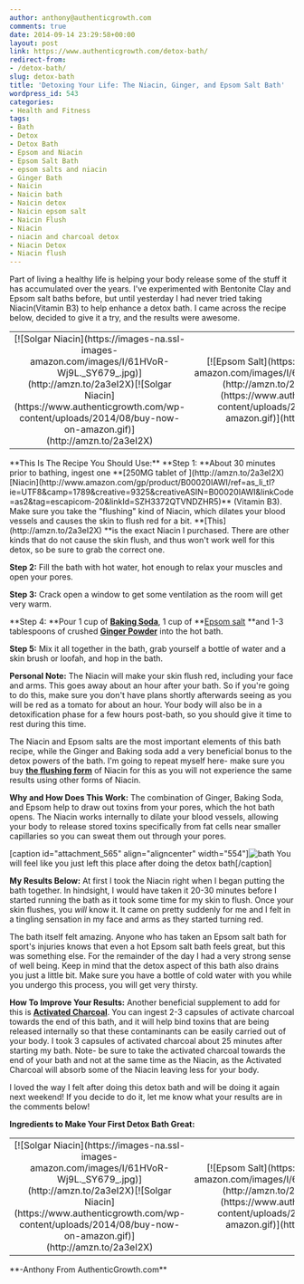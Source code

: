 ```yaml
---
author: anthony@authenticgrowth.com
comments: true
date: 2014-09-14 23:29:58+00:00
layout: post
link: https://www.authenticgrowth.com/detox-bath/
redirect-from:
- /detox-bath/
slug: detox-bath
title: 'Detoxing Your Life: The Niacin, Ginger, and Epsom Salt Bath'
wordpress_id: 543
categories:
- Health and Fitness
tags:
- Bath
- Detox
- Detox Bath
- Epsom and Niacin
- Epsom Salt Bath
- epsom salts and niacin
- Ginger Bath
- Naicin
- Naicin bath
- Naicin detox
- Naicin epsom salt
- Naicin Flush
- Niacin
- niacin and charcoal detox
- Niacin Detox
- Niacin flush
---
```


Part of living a healthy life is helping your body release some of the stuff it has accumulated over the years. I've experimented with Bentonite Clay and Epsom salt baths before, but until yesterday I had never tried taking Niacin(Vitamin B3) to help enhance a detox bath. I came across the recipe below, decided to give it a try, and the results were awesome.<!-- more -->
<table >
<tbody >
<tr align="center" >

<td >[![Solgar Niacin](https://images-na.ssl-images-amazon.com/images/I/61HVoR-Wj9L._SY679_.jpg)](http://amzn.to/2a3eI2X)[![Solgar Niacin](https://www.authenticgrowth.com/wp-content/uploads/2014/08/buy-now-on-amazon.gif)](http://amzn.to/2a3eI2X)
</td>

<td >[![Epsom Salt](https://images-na.ssl-images-amazon.com/images/I/61HxeLTY7GL._SX522_.jpg)](http://amzn.to/29Zyjq3)[![Epsom Salt](https://www.authenticgrowth.com/wp-content/uploads/2014/08/buy-now-on-amazon.gif)](http://amzn.to/29Zyjq3)
</td>

<td >[![Ginger Powder](https://images-na.ssl-images-amazon.com/images/I/81xbDy8A3AL._SY679_.jpg)](http://amzn.to/2a3fvky)[![Ginger Powder](https://www.authenticgrowth.com/wp-content/uploads/2014/08/buy-now-on-amazon.gif)](http://amzn.to/2a3fvky)
</td>

<td >[![Baking Powder](https://images-na.ssl-images-amazon.com/images/I/91YtVQQxtiL._SY679_.jpg)](http://amzn.to/2a3fixM)[![Baking Powder](https://www.authenticgrowth.com/wp-content/uploads/2014/08/buy-now-on-amazon.gif)](http://amzn.to/2a3fixM)
</td>
</tr>
</tbody>
</table>
**This Is The Recipe You Should Use:**
**Step 1: **About 30 minutes prior to bathing, ingest one **[250MG tablet of ](http://amzn.to/2a3eI2X)[Niacin](http://www.amazon.com/gp/product/B00020IAWI/ref=as_li_tl?ie=UTF8&camp=1789&creative=9325&creativeASIN=B00020IAWI&linkCode=as2&tag=escapicom-20&linkId=SZH3372QTVNDZHR5)** (Vitamin B3). Make sure you take the "flushing" kind of Niacin, which dilates your blood vessels and causes the skin to flush red for a bit. **[This](http://amzn.to/2a3eI2X) **is the exact Niacin I purchased. There are other kinds that do not cause the skin flush, and thus won't work well for this detox, so be sure to grab the correct one.

**Step 2:** Fill the bath with hot water, hot enough to relax your muscles and open your pores.

**Step 3:** Crack open a window to get some ventilation as the room will get very warm.

**Step 4: **Pour 1 cup of **[Baking Soda](http://amzn.to/2a3fixM)**, 1 cup of **[Epsom salt](http://amzn.to/29Zyjq3) **and 1-3 tablespoons of crushed **[Ginger Powder](http://amzn.to/2a3fvky)** into the hot bath.

**Step 5:** Mix it all together in the bath, grab yourself a bottle of water and a skin brush or loofah, and hop in the bath.



**Personal Note:** The Niacin will make your skin flush red, including your face and arms. This goes away about an hour after your bath. So if you're going to do this, make sure you don't have plans shortly afterwards seeing as you will be red as a tomato for about an hour. Your body will also be in a detoxification phase for a few hours post-bath, so you should give it time to rest during this time.

The Niacin and Epsom salts are the most important elements of this bath recipe, while the Ginger and Baking soda add a very beneficial bonus to the detox powers of the bath. I'm going to repeat myself here- make sure you buy **[the flushing form](http://amzn.to/2a3eI2X)** of Niacin for this as you will not experience the same results using other forms of Niacin.

**Why and How Does This Work:**
The combination of Ginger, Baking Soda, and Epsom help to draw out toxins from your pores, which the hot bath opens. The Niacin works internally to dilate your blood vessels, allowing your body to release stored toxins specifically from fat cells near smaller capillaries so you can sweat them out through your pores.

[caption id="attachment_565" align="aligncenter" width="554"]![bath](http://www.authenticgrowth.com/wp-content/uploads/2014/09/bath.jpg) You will feel like you just left this place after doing the detox bath[/caption]

**My Results Below:**
At first I took the Niacin right when I began putting the bath together. In hindsight, I would have taken it 20-30 minutes before I started running the bath as it took some time for my skin to flush. Once your skin flushes, you _will_ know it. It came on pretty suddenly for me and I felt in a tingling sensation in my face and arms as they started turning red.

The bath itself felt amazing. Anyone who has taken an Epsom salt bath for sport's injuries knows that even a hot Epsom salt bath feels great, but this was something else. For the remainder of the day I had a very strong sense of well being. Keep in mind that the detox aspect of this bath also drains you just a little bit. Make sure you have a bottle of cold water with you while you undergo this process, you will get very thirsty.

**How To Improve Your Results:** Another beneficial supplement to add for this is **[Activated Charcoal](http://amzn.to/2aiURib)**. You can ingest 2-3 capsules of activate charcoal towards the end of this bath, and it will help bind toxins that are being released internally so that these contaminants can be easily carried out of your body. I took 3 capsules of activated charcoal about 25 minutes after starting my bath. Note- be sure to take the activated charcoal towards the end of your bath and not at the same time as the Niacin, as the Activated Charcoal will absorb some of the Niacin leaving less for your body.

I loved the way I felt after doing this detox bath and will be doing it again next weekend! If you decide to do it, let me know what your results are in the comments below!

**Ingredients to Make Your First Detox Bath Great:**
<table >
<tbody >
<tr align="center" >

<td >[![Solgar Niacin](https://images-na.ssl-images-amazon.com/images/I/61HVoR-Wj9L._SY679_.jpg)](http://amzn.to/2a3eI2X)[![Solgar Niacin](https://www.authenticgrowth.com/wp-content/uploads/2014/08/buy-now-on-amazon.gif)](http://amzn.to/2a3eI2X)
</td>

<td >[![Epsom Salt](https://images-na.ssl-images-amazon.com/images/I/61HxeLTY7GL._SX522_.jpg)](http://amzn.to/29Zyjq3)[![Epsom Salt](https://www.authenticgrowth.com/wp-content/uploads/2014/08/buy-now-on-amazon.gif)](http://amzn.to/29Zyjq3)
</td>

<td >[![Ginger Powder](https://images-na.ssl-images-amazon.com/images/I/81xbDy8A3AL._SY679_.jpg)](http://amzn.to/2a3fvky)[![Ginger Powder](https://www.authenticgrowth.com/wp-content/uploads/2014/08/buy-now-on-amazon.gif)](http://amzn.to/2a3fvky)
</td>

<td >[![Baking Powder](https://images-na.ssl-images-amazon.com/images/I/91YtVQQxtiL._SY679_.jpg)](http://amzn.to/2a3fixM)[![Baking Powder](https://www.authenticgrowth.com/wp-content/uploads/2014/08/buy-now-on-amazon.gif)](http://amzn.to/2a3fixM)
</td>
</tr>
</tbody>
</table>
**-Anthony From AuthenticGrowth.com**


